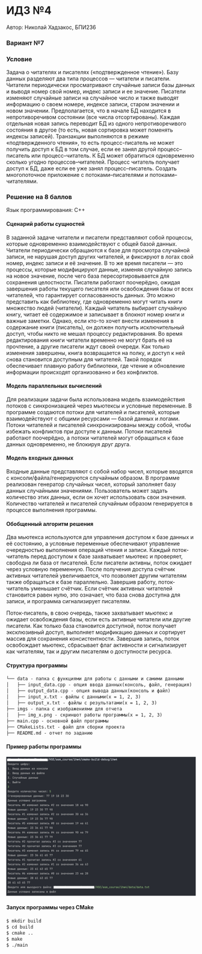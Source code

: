 # ИДЗ №4
Автор: Николай Хадзакос, БПИ236
### Вариант №7
### Условие
Задача о читателях и писателях («подтвержденное чтение»). Базу
данных разделяют два типа процессов — читатели и писатели. Читатели периодически просматривают
случайные записи базы данных и выводя номер свой номер, 
индекс записи и ее значение. 
Писатели изменяют случайные записи на случайное число и также выводят информацию о своем номере, 
индексе записи, старом значении и новом значении. Предполагается, что в начале БД находится в
непротиворечивом состоянии (все числа отсортированы). Каждая
отдельная новая запись переводит БД из одного непротиворечивого состояния в другое (то есть, новая сортировка может поменять
индексы записей). Транзакции выполняются в режиме «подтвержденного чтения», 
то есть процесс-писатель не может получить доступ 
к БД в том случае, если ее занял другой процесс–писатель или
процесс–читатель. К БД может обратиться одновременно сколько
угодно процессов–читателей. Процесс читатель получает доступ к
БД, даже если ее уже занял процесс–писатель. Создать многопоточное приложение 
с потоками–писателями и потоками–читателями.

### Решение на 8 баллов
Язык программирования: С++
#### Сценарий работы сущностей
В заданной задаче читатели и писатели представляют собой процессы, которые одновременно взаимодействуют с общей базой данных. Читатели периодически обращаются к базе для просмотра случайной записи, не нарушая доступ других читателей, и фиксируют в логах свой номер, индекс записи и её значение.
В то же время писатели — это процессы, которые модифицируют данные, изменяя случайную запись на новое значение, после чего база пересортировывается для сохранения целостности.
Писатели работают поочерёдно, ожидая завершения работы текущего писателя или освобождения базы от всех читателей, что гарантирует согласованность данных.
Это можно представить как библиотеку, где одновременно могут читать книги множество людей (читатели). Каждый читатель выбирает случайную книгу, читает её содержимое и записывает в блокнот номер книги и важные заметки. Однако, если кто-то хочет внести изменения в содержание книги (писатель), он должен получить исключительный доступ, чтобы никто не мешал процессу редактирования. Во время редактирования книги читатели временно не могут брать её на прочтение, а другие писатели ждут своей очереди. Как только изменения завершены, книга возвращается на полку, и доступ к ней снова становится доступным для читателей. Такой порядок обеспечивает плавную работу библиотеки, где чтение и обновление информации происходят организованно и без конфликтов.

#### Модель параллельных вычислений
Для реализации задачи была использована модель взаимодействия потоков с синхронизацией через мьютексы и условные переменные. В программе создаются потоки для читателей и писателей, которые взаимодействуют с общими ресурсами — базой данных и логами. Потоки читателей и писателей синхронизированы между собой, чтобы избежать конфликтов при доступе к данным. Потоки писателей работают поочерёдно, а потоки читателей могут обращаться к базе данных одновременно, не блокируя друг друга.

#### Модель входных данных
Входные данные представляют с собой набор чисел, которые вводятся с консоли/файла/генерируются случайным образом. В программе реализован генератор случайных чисел, который заполняет базу данных случайными значениями. Пользователь может задать количество этих данных, если он хочет использовать свои значения. Количество читателей и писателей случайным образом генерируется в процессе выполнения программы.

#### Обобщенный алгоритм решения
Два мьютекса используются для управления доступом к базе данных и её состоянию, а условные переменные обеспечивают управление очередностью выполнения операций чтения и записи. Каждый поток-читатель перед доступом к базе захватывает мьютекс и проверяет, свободна ли база от писателей. Если писатели активны, поток ожидает через условную переменную. После получения доступа счётчик активных читателей увеличивается, что позволяет другим читателям также обращаться к базе параллельно. Завершив работу, поток-читатель уменьшает счётчик. Если счётчик активных читателей становится равен нулю, это означает, что база снова доступна для записи, и программа сигнализирует писателям.

Поток-писатель, в свою очередь, также захватывает мьютекс и ожидает освобождения базы, если есть активные читатели или другие писатели. Как только база становится доступной, поток получает эксклюзивный доступ, выполняет модификацию данных и сортирует массив для сохранения консистентности. Завершив запись, поток освобождает мьютекс, сбрасывает флаг активности и сигнализирует как читателям, так и другим писателям о доступности ресурса.

#### Структура программы
```
└── data - папка с функциями для работы с данными и самими данными
│   ├── input_data.cpp - опция ввода данных(консоль, файл, генерация)
│   ├── output_data.cpp - опция вывода данных(консоль и файл)
│   ├── input_x.txt - файлы с данными(x = 1, 2, 3)
│   ├── output_x.txt - файлы с результатами(x = 1, 2, 3)
├── imgs - папка с изображениями для отчета
│   ├── img_x.png - скриншот работы программы(x = 1, 2, 3)
├── main.cpp - основной файл программы
├── CMakeLists.txt - файл для сборки проекта
├── README.md - отчет по заданию
```

#### Пример работы программы
![img.png](imgs/img_1.png)

#### Запуск программы через СMake
```
$ mkdir build
$ cd build
$ cmake ..
$ make
$ ./main
```

